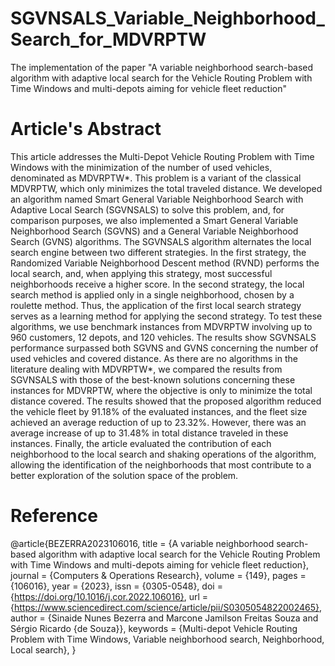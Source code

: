 # SGVNSALS_Variable_Neighborhood_Search_for_MDVRPTW
The implementation of the paper "A variable neighborhood search-based algorithm with adaptive local search for the Vehicle Routing Problem with Time Windows and multi-depots aiming for vehicle fleet reduction"

# Article's Abstract
This article addresses the Multi-Depot Vehicle Routing Problem with Time Windows with the minimization of the number of used vehicles, denominated as MDVRPTW*. This problem is a variant of the classical MDVRPTW, which only minimizes the total traveled distance. We developed an algorithm named Smart General Variable Neighborhood Search with Adaptive Local Search (SGVNSALS) to solve this problem, and, for comparison purposes, we also implemented a Smart General Variable Neighborhood Search (SGVNS) and a General Variable Neighborhood Search (GVNS) algorithms. The SGVNSALS algorithm alternates the local search engine between two different strategies. In the first strategy, the Randomized Variable Neighborhood Descent method (RVND) performs the local search, and, when applying this strategy, most successful neighborhoods receive a higher score. In the second strategy, the local search method is applied only in a single neighborhood, chosen by a roulette method. Thus, the application of the first local search strategy serves as a learning method for applying the second strategy. To test these algorithms, we use benchmark instances from MDVRPTW involving up to 960 customers, 12 depots, and 120 vehicles. The results show SGVNSALS performance surpassed both SGVNS and GVNS concerning the number of used vehicles and covered distance. As there are no algorithms in the literature dealing with MDVRPTW*, we compared the results from SGVNSALS with those of the best-known solutions concerning these instances for MDVRPTW, where the objective is only to minimize the total distance covered. The results showed that the proposed algorithm reduced the vehicle fleet by 91.18% of the evaluated instances, and the fleet size achieved an average reduction of up to 23.32%. However, there was an average increase of up to 31.48% in total distance traveled in these instances. Finally, the article evaluated the contribution of each neighborhood to the local search and shaking operations of the algorithm, allowing the identification of the neighborhoods that most contribute to a better exploration of the solution space of the problem.


# Reference
@article{BEZERRA2023106016,
title = {A variable neighborhood search-based algorithm with adaptive local search for the Vehicle Routing Problem with Time Windows and multi-depots aiming for vehicle fleet reduction},
journal = {Computers & Operations Research},
volume = {149},
pages = {106016},
year = {2023},
issn = {0305-0548},
doi = {https://doi.org/10.1016/j.cor.2022.106016},
url = {https://www.sciencedirect.com/science/article/pii/S0305054822002465},
author = {Sinaide Nunes Bezerra and Marcone Jamilson Freitas Souza and Sérgio Ricardo {de Souza}},
keywords = {Multi-depot Vehicle Routing Problem with Time Windows, Variable neighborhood search, Neighborhood, Local search},
}

